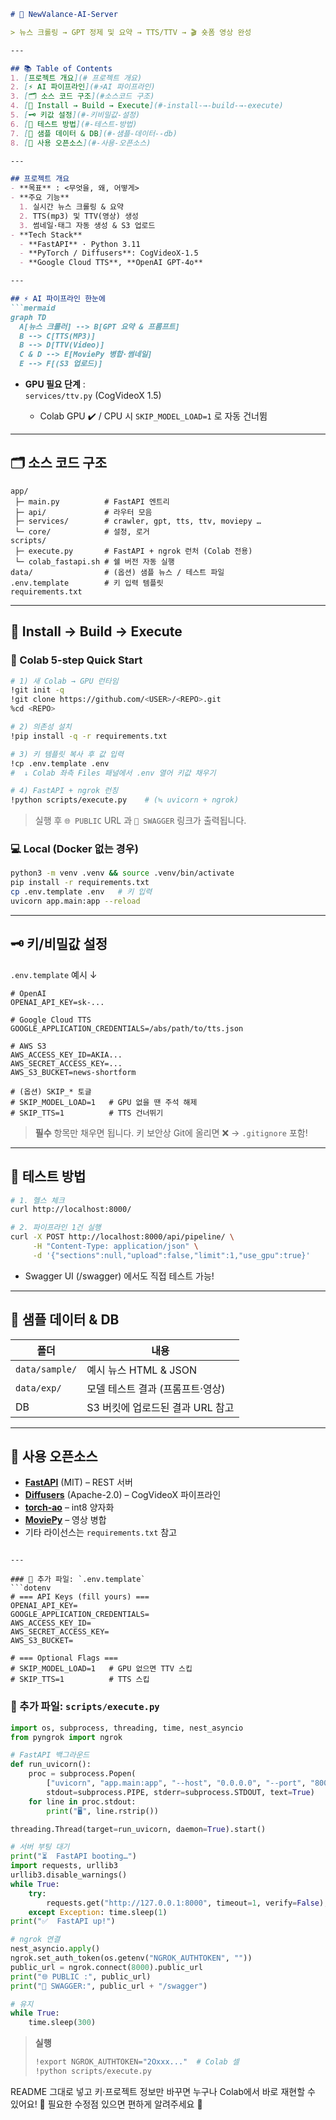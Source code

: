 
````markdown
# 📰 NewValance-AI-Server

> 뉴스 크롤링 → GPT 정제 및 요약 → TTS/TTV → 🎬 숏폼 영상 완성  

---

## 📚 Table of Contents
1. [프로젝트 개요](# 프로젝트 개요)
2. [⚡ AI 파이프라인](#⚡AI 파이프라인)
3. [🗂️ 소스 코드 구조](#️소스코드 구조)
4. [🔧 Install → Build → Execute](#-install-→-build-→-execute)
5. [🗝️ 키값 설정](#️-키비밀값-설정)
6. [🧪 테스트 방법](#-테스트-방법)
7. [📁 샘플 데이터 & DB](#-샘플-데이터--db)
8. [📝 사용 오픈소스](#-사용-오픈소스)

---

## 프로젝트 개요
- **목표** : <무엇을, 왜, 어떻게>
- **주요 기능**
  1. 실시간 뉴스 크롤링 & 요약
  2. TTS(mp3) 및 TTV(영상) 생성
  3. 썸네일·태그 자동 생성 & S3 업로드
- **Tech Stack**  
  - **FastAPI** · Python 3.11  
  - **PyTorch / Diffusers**: CogVideoX-1.5  
  - **Google Cloud TTS**, **OpenAI GPT-4o**

---

## ⚡ AI 파이프라인 한눈에
```mermaid
graph TD
  A[뉴스 크롤러] --> B[GPT 요약 & 프롬프트]
  B --> C[TTS(MP3)]
  B --> D[TTV(Video)]
  C & D --> E[MoviePy 병합·썸네일]
  E --> F[(S3 업로드)]
````

* **GPU 필요 단계** : <br>`services/ttv.py` (CogVideoX 1.5)

  * Colab GPU ✔️ / CPU 시 `SKIP_MODEL_LOAD=1` 로 자동 건너뜀

---

## 🗂️ 소스 코드 구조

```
app/
 ├─ main.py          # FastAPI 엔트리
 ├─ api/             # 라우터 모음
 ├─ services/        # crawler, gpt, tts, ttv, moviepy …
 └─ core/            # 설정, 로거
scripts/
 ├─ execute.py       # FastAPI + ngrok 런처 (Colab 전용)
 └─ colab_fastapi.sh # 쉘 버전 자동 실행
data/                # (옵션) 샘플 뉴스 / 테스트 파일
.env.template        # 키 입력 템플릿
requirements.txt
```

---

## 🔧 Install → Build → Execute

### 🚀 Colab 5-step Quick Start

```bash
# 1) 새 Colab → GPU 런타임
!git init -q
!git clone https://github.com/<USER>/<REPO>.git
%cd <REPO>

# 2) 의존성 설치
!pip install -q -r requirements.txt

# 3) 키 템플릿 복사 후 값 입력
!cp .env.template .env
#  ↓ Colab 좌측 Files 패널에서 .env 열어 키값 채우기

# 4) FastAPI + ngrok 런칭
!python scripts/execute.py    # (≒ uvicorn + ngrok)
```

> 실행 후 `🌐 PUBLIC` URL 과 `🔗 SWAGGER` 링크가 출력됩니다.

### 💻 Local (Docker 없는 경우)

```bash
python3 -m venv .venv && source .venv/bin/activate
pip install -r requirements.txt
cp .env.template .env   # 키 입력
uvicorn app.main:app --reload
```

---

## 🗝️ 키/비밀값 설정

`.env.template` 예시 ↓

```dotenv
# OpenAI
OPENAI_API_KEY=sk-...

# Google Cloud TTS
GOOGLE_APPLICATION_CREDENTIALS=/abs/path/to/tts.json

# AWS S3
AWS_ACCESS_KEY_ID=AKIA...
AWS_SECRET_ACCESS_KEY=...
AWS_S3_BUCKET=news-shortform

# (옵션) SKIP_* 토글
# SKIP_MODEL_LOAD=1   # GPU 없을 땐 주석 해제
# SKIP_TTS=1          # TTS 건너뛰기
```

> **필수** 항목만 채우면 됩니다.
> 키 보안상 Git에 올리면 ❌ → `.gitignore` 포함!

---

## 🧪 테스트 방법

```bash
# 1. 헬스 체크
curl http://localhost:8000/

# 2. 파이프라인 1건 실행
curl -X POST http://localhost:8000/api/pipeline/ \
     -H "Content-Type: application/json" \
     -d '{"sections":null,"upload":false,"limit":1,"use_gpu":true}'
```

* Swagger UI (/swagger) 에서도 직접 테스트 가능!

---

## 📁 샘플 데이터 & DB

| 폴더             | 내용                    |
| -------------- | --------------------- |
| `data/sample/` | 예시 뉴스 HTML & JSON     |
| `data/exp/`    | 모델 테스트 결과 (프롬프트·영상)   |
| DB             | S3 버킷에 업로드된 결과 URL 참고 |

---

## 📝 사용 오픈소스

* **[FastAPI](https://github.com/tiangolo/fastapi)** (MIT) – REST 서버
* **[Diffusers](https://github.com/huggingface/diffusers)** (Apache-2.0) – CogVideoX 파이프라인
* **[torch-ao](https://github.com/pytorch/ao)** – int8 양자화
* **[MoviePy](https://github.com/Zulko/moviepy)** – 영상 병합
* 기타 라이선스는 `requirements.txt` 참고

````

---

### 📂 추가 파일: `.env.template`
```dotenv
# === API Keys (fill yours) ===
OPENAI_API_KEY=
GOOGLE_APPLICATION_CREDENTIALS=
AWS_ACCESS_KEY_ID=
AWS_SECRET_ACCESS_KEY=
AWS_S3_BUCKET=

# === Optional Flags ===
# SKIP_MODEL_LOAD=1   # GPU 없으면 TTV 스킵
# SKIP_TTS=1          # TTS 스킵
````

### 🚀 추가 파일: `scripts/execute.py`

```python
import os, subprocess, threading, time, nest_asyncio
from pyngrok import ngrok

# FastAPI 백그라운드
def run_uvicorn():
    proc = subprocess.Popen(
        ["uvicorn", "app.main:app", "--host", "0.0.0.0", "--port", "8000", "--reload"],
        stdout=subprocess.PIPE, stderr=subprocess.STDOUT, text=True)
    for line in proc.stdout:
        print("🖥️", line.rstrip())

threading.Thread(target=run_uvicorn, daemon=True).start()

# 서버 부팅 대기
print("⏳  FastAPI booting…")
import requests, urllib3
urllib3.disable_warnings()
while True:
    try:
        requests.get("http://127.0.0.1:8000", timeout=1, verify=False); break
    except Exception: time.sleep(1)
print("✅  FastAPI up!")

# ngrok 연결
nest_asyncio.apply()
ngrok.set_auth_token(os.getenv("NGROK_AUTHTOKEN", ""))
public_url = ngrok.connect(8000).public_url
print("🌐 PUBLIC :", public_url)
print("🔗 SWAGGER:", public_url + "/swagger")

# 유지
while True:
    time.sleep(300)
```

> **실행**
>
> ```bash
> !export NGROK_AUTHTOKEN="2Oxxx..."  # Colab 셀
> !python scripts/execute.py
> ```

README 그대로 넣고 키·프로젝트 정보만 바꾸면 누구나 Colab에서 바로 재현할 수 있어요! 🥳
필요한 수정점 있으면 편하게 알려주세요 💬
